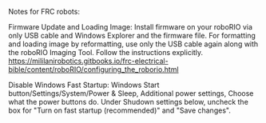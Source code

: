 Notes for FRC robots:

Firmware Update and Loading Image:
Install firmware on your roboRIO via only USB cable and Windows Explorer and the firmware file.
For formatting and loading image by reformatting, use only the USB cable again along with the roboRIO Imaging Tool. 
Follow the instructions explicitly. 
https://mililanirobotics.gitbooks.io/frc-electrical-bible/content/roboRIO/configuring_the_roborio.html

Disable Windows Fast Startup:
Windows Start button/Settings/System/Power & Sleep, Additional power settings, Choose what the power buttons do. 
Under Shudown settings below, uncheck the box for "Turn on fast startup (recommended)" and "Save changes".


